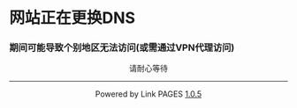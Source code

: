 # 网站正在更换DNS
### 期间可能导致个别地区无法访问(或需通过VPN代理访问)
<center>请耐心等待</center>

---

<center>Powered by Link PAGES <a href="/">1.0.5</a></center>
